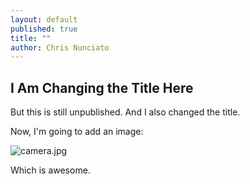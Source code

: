 ```yaml
---
layout: default
published: true
title: ""
author: Chris Nunciato
---
```


## I Am Changing the Title Here

But this is still unpublished. And I also changed the title.

Now, I'm going to add an image:

![camera.jpg]({{site.baseurl}}/images/camera.jpg)

Which is awesome.